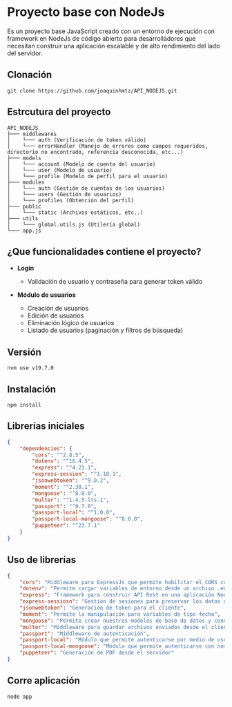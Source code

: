 # Proyecto base con NodeJs
Es un proyecto base JavaScript creado con un entorno de ejecución con framework en NodeJs
de código abierto para desarrolladores que necesitan construir una aplicación 
escalable y de alto rendimiento del lado del servidor.

## Clonación
```git clone https://github.com/joaquinhmtz/API_NODEJS.git```

## Estrcutura del proyecto
```
API_NODEJS
├─── middlewares
│    └─── auth (Verificación de token válido)
│    └─── errorHandler (Manejo de errores como campos requeridos, directorio no encontrado, referencia desconocida, etc...)
├─── models
│    └─── account (Modelo de cuenta del usuario)
│    └─── user (Modelo de usuario)
│    └─── profile (Modelo de perfil para el usuario)
├─── modules
│    └─── auth (Gestión de cuentas de los usuarios)
│    └─── users (Gestión de usuarios)
│    └─── profiles (Obtención del perfil)
├─── public
│    └─── static (Archivos estáticos, etc..)
├─── utils
│    └─── global.utils.js (Utilería global)
└─── app.js
```

## ¿Que funcionalidades contiene el proyecto?
* **Login**
    * Validación de usuario y contraseña para generar token válido

* **Módulo de usuarios**
    * Creación de usuarios
    * Edición de usuarios
    * Eliminación lógico de usuarios
    * Listado de usuarios (paginación y filtros de búsqueda)

## Versión
`nvm use v19.7.0`

## Instalación
`npm install`

## Librerías iniciales
```json
{
    "dependencies": {
        "cors": "^2.8.5",
        "dotenv": "^16.4.5",
        "express": "^4.21.1",
        "express-session": "^1.18.1",
        "jsonwebtoken": "^9.0.2",
        "moment": "^2.30.1",
        "mongoose": "^8.8.0",
        "multer": "^1.4.5-lts.1",
        "passport": "^0.7.0",
        "passport-local": "^1.0.0",
        "passport-local-mongoose": "^8.0.0",
        "puppeteer": "^23.7.1"
    }
}
```

## Uso de librerías
```json
{
    "cors": "Middleware para ExpressJs que permite habilitar el CORS con varias opciones",
    "dotenv": "Permite cargar variables de entorno desde un archivo .env",
    "express": "Framework para construir API Rest en una aplicación NodeJs",
    "express-sessiosn": "Gestión de sesiones para preservar los datos de múltiples solicitudes del mismo cliente",
    "jsonwebtoken": "Generación de token para el cliente",
    "moment": "Permite la manipulación para variables de tipo fecha",
    "mongoose": "Permite crear nuestros modelos de base de datos y conexión hacia la misma",
    "multer": "Middleware para guardar archivos enviados desde el cliente",
    "passport": "Middleware de autenticación",
    "passport-local": "Módulo que permite autenticarse por medio de usuario y contraseña",
    "passport-local-mongoose": "Módulo que permite autenticarse con nombre de usuario y contraseña haciendo el guardado del hash y salt en un esquema de MongoDB",
    "puppeteer": "Generación de PDF desde el servidor"
}
```

## Corre aplicación
```node app```